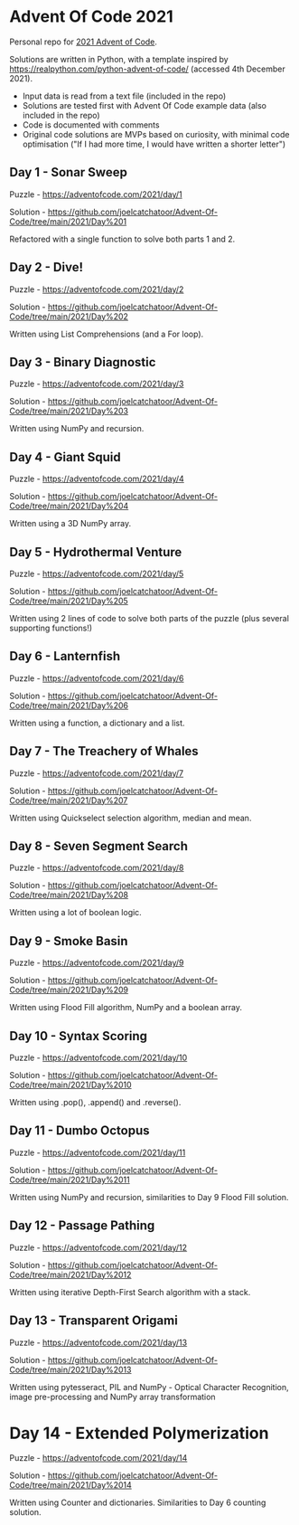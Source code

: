 Advent Of Code 2021
===================

Personal repo for [2021 Advent of Code](https://adventofcode.com/2021). 

Solutions are written in Python, with a template inspired by https://realpython.com/python-advent-of-code/ (accessed 4th December 2021).

- Input data is read from a text file (included in the repo)
- Solutions are tested first with Advent Of Code example data (also included in the repo)
- Code is documented with comments
- Original code solutions are MVPs based on curiosity, with minimal code optimisation ("If I had more time, I would have written a shorter letter") 

Day 1 - Sonar Sweep
------------------
Puzzle - https://adventofcode.com/2021/day/1

Solution - https://github.com/joelcatchatoor/Advent-Of-Code/tree/main/2021/Day%201

Refactored with a single function to solve both parts 1 and 2.

Day 2 - Dive!
------------
Puzzle - https://adventofcode.com/2021/day/2

Solution - https://github.com/joelcatchatoor/Advent-Of-Code/tree/main/2021/Day%202

Written using List Comprehensions (and a For loop).

Day 3 - Binary Diagnostic
-------------------------
Puzzle - https://adventofcode.com/2021/day/3

Solution - https://github.com/joelcatchatoor/Advent-Of-Code/tree/main/2021/Day%203

Written using NumPy and recursion.

Day 4 - Giant Squid
-------------------
Puzzle - https://adventofcode.com/2021/day/4

Solution - https://github.com/joelcatchatoor/Advent-Of-Code/tree/main/2021/Day%204

Written using a 3D NumPy array. 

Day 5 - Hydrothermal Venture
----------------------------
Puzzle - https://adventofcode.com/2021/day/5

Solution - https://github.com/joelcatchatoor/Advent-Of-Code/tree/main/2021/Day%205

Written using 2 lines of code to solve both parts of the puzzle (plus several supporting functions!)

Day 6 - Lanternfish
-------------------
Puzzle - https://adventofcode.com/2021/day/6

Solution - https://github.com/joelcatchatoor/Advent-Of-Code/tree/main/2021/Day%206

Written using a function, a dictionary and a list.

Day 7 - The Treachery of Whales
-------------------------------
Puzzle - https://adventofcode.com/2021/day/7

Solution - https://github.com/joelcatchatoor/Advent-Of-Code/tree/main/2021/Day%207

Written using Quickselect selection algorithm, median and mean.

Day 8 - Seven Segment Search
----------------------------
Puzzle - https://adventofcode.com/2021/day/8

Solution - https://github.com/joelcatchatoor/Advent-Of-Code/tree/main/2021/Day%208

Written using a lot of boolean logic.

Day 9 - Smoke Basin
-------------------
Puzzle - https://adventofcode.com/2021/day/9

Solution - https://github.com/joelcatchatoor/Advent-Of-Code/tree/main/2021/Day%209

Written using Flood Fill algorithm, NumPy and a boolean array.

Day 10 - Syntax Scoring
-----------------------
Puzzle - https://adventofcode.com/2021/day/10

Solution - https://github.com/joelcatchatoor/Advent-Of-Code/tree/main/2021/Day%2010

Written using .pop(), .append() and .reverse().

Day 11 - Dumbo Octopus
----------------------
Puzzle - https://adventofcode.com/2021/day/11

Solution - https://github.com/joelcatchatoor/Advent-Of-Code/tree/main/2021/Day%2011

Written using NumPy and recursion, similarities to Day 9 Flood Fill solution.

Day 12 - Passage Pathing
------------------------
Puzzle - https://adventofcode.com/2021/day/12

Solution - https://github.com/joelcatchatoor/Advent-Of-Code/tree/main/2021/Day%2012

Written using iterative Depth-First Search algorithm with a stack.

Day 13 - Transparent Origami
----------------------------
Puzzle - https://adventofcode.com/2021/day/13

Solution - https://github.com/joelcatchatoor/Advent-Of-Code/tree/main/2021/Day%2013

Written using pytesseract, PIL and NumPy - Optical Character Recognition, image pre-processing and NumPy array transformation

Day 14 - Extended Polymerization
================================
Puzzle - https://adventofcode.com/2021/day/14

Solution - https://github.com/joelcatchatoor/Advent-Of-Code/tree/main/2021/Day%2014

Written using Counter and dictionaries. Similarities to Day 6 counting solution. 
